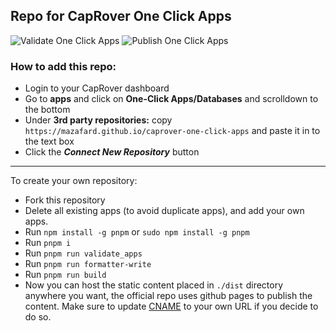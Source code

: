 ## Repo for CapRover One Click Apps

![Validate One Click Apps](https://github.com/mazafard/caprover-one-click-apps/actions/workflows/validate_apps.yml/badge.svg?event=push)
![Publish One Click Apps](https://github.com/mazafard/caprover-one-click-apps/actions/workflows/deploy.yml/badge.svg?event=push)

### How to add this repo:

-   Login to your CapRover dashboard
-   Go to **apps** and click on **One-Click Apps/Databases** and scrolldown to the bottom
-   Under **3rd party repositories:** copy `https://mazafard.github.io/caprover-one-click-apps` and paste it in to the text box
-   Click the **_Connect New Repository_** button

---

To create your own repository:

-   Fork this repository
-   Delete all existing apps (to avoid duplicate apps), and add your own apps.
-   Run `npm install -g pnpm` or `sudo npm install -g pnpm`
-   Run `pnpm i`
-   Run `pnpm run validate_apps`
-   Run `pnpm run formatter-write`
-   Run `pnpm run build`
-   Now you can host the static content placed in `./dist` directory anywhere you want, the official repo uses github pages to publish the content. Make sure to update [CNAME](https://github.com/Awes0meHub/caprover-one-click-apps/blob/master/public/CNAME) to your own URL if you decide to do so.

